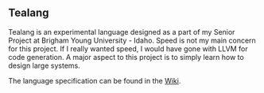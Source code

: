 Tealang 
-------

Tealang is an experimental language designed as a part of my Senior Project at Brigham Young University - Idaho. Speed is not my main concern for this project. If I really wanted speed, I would have gone with LLVM for code generation. A major aspect to this project is to simply learn how to design large systems.

The language specification can be found in the [Wiki](https://bitbucket.org/sourya7/tealang/wiki/Home).